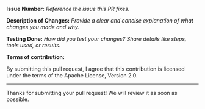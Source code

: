 <!--
Hi there! Thanks for contributing to TuxTape.
Please take a moment to fill out the template to help us understand your changes better.
-->

**Issue Number:**
_Reference the issue this PR fixes._


**Description of Changes:**
_Provide a clear and concise explanation of what changes you made and why._


**Testing Done:**
_How did you test your changes? Share details like steps, tools used, or results._


**Terms of contribution:**

By submitting this pull request, I agree that this contribution is licensed under the terms of the Apache License, Version 2.0.


---

Thanks for submitting your pull request! We will review it as soon as possible.
